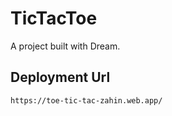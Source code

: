# TicTacToe

A project built with Dream.

## Deployment Url

```
https://toe-tic-tac-zahin.web.app/
```
